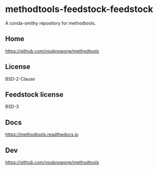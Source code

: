 # methodtools-feedstock-feedstock

A conda-smithy repository for methodtools.

## Home
https://github.com/youknowone/methodtools

## License
BSD-2-Clause

## Feedstock license
BSD-3

## Docs    
https://methodtools.readthedocs.io

## Dev
https://github.com/youknowone/methodtools
